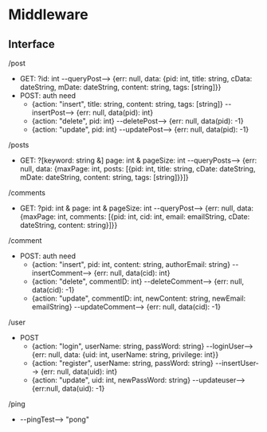 # Middleware

## Interface

/post
- GET: ?id: int --queryPost--> {err: null, data: {pid: int, title: string, cData: dateString, mDate: dateString, content: string, tags: [string]}}
- POST: auth need
    - {action: "insert", title: string, content: string, tags: [string]} --insertPost--> {err: null, data(pid): int}
    - {action: "delete", pid: int} --deletePost--> {err: null, data(pid): -1}
    - {action: "update", pid: int} --updatePost--> {err: null, data(pid): -1}

/posts
- GET: ?[keyword: string &] page: int & pageSize: int --queryPosts--> {err: null, data: {maxPage: int, posts: [{pid: int, title: string, cDate: dateString, mDate: dateString, content: string, tags: [string]}}]}

/comments
- GET: ?pid: int & page: int & pageSize: int --queryPost--> {err: null, data: {maxPage: int, comments: [{pid: int, cid: int, email: emailString, cDate: dateString, content: string}]}}

/comment
- POST: auth need
    - {action: "insert", pid: int, content: string, authorEmail: string} --insertComment--> {err: null, data(cid): int}
    - {action: "delete", commentID: int} --deleteComment--> {err: null, data(cid): -1}
    - {action: "update", commentID: int, newContent: string, newEmail: emailString} --updateComment--> {err: null, data(cid): -1}

/user
- POST
    - {action: "login", userName: string, passWord: string} --loginUser--> {err: null, data: {uid: int, userName: string, privilege: int}}
    - {action: "register", userName: string, passWord: string} --insertUser--> {err: null, data(uid): int}
    - {action: "update", uid: int, newPassWord: string} --updateuser--> {err:null, data(uid): -1}

/ping
- --pingTest--> "pong"